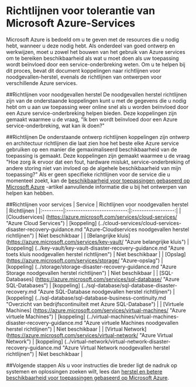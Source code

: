 <properties
   pageTitle="Service-tolerantie richtlijnen | Microsoft Azure"
   description="Koppelingen naar problemen oplossen en proactief tolerantie en beschikbaarheid van de richtlijnen voor het Microsoft Azure-services."
   services=""
   documentationCenter="na"
   authors="adamglick"
   manager="saladki"
   editor=""/>

<tags
   ms.service="resiliency"
   ms.devlang="na"
   ms.topic="article"
   ms.tgt_pltfrm="na"
   ms.workload="na"
   ms.date="08/18/2016"
   ms.author="aglick"/>

# <a name="microsoft-azure-service-resiliency-guidance"></a>Richtlijnen voor tolerantie van Microsoft Azure-Services
Microsoft Azure is bedoeld om u te geven met de resources die u nodig hebt, wanneer u deze nodig hebt. Als onderdeel van goed ontwerp en werkwijzen, moet u zowel het bouwen van het gebruik van Azure services om te bereiken beschikbaarheid als wat u moet doen als uw toepassing wordt beïnvloed door een service-onderbreking weten. Om u te helpen bij dit proces, bevat dit document koppelingen naar richtlijnen voor noodgevallen-herstel, evenals de richtlijnen van ontwerpen voor verschillende Azure services.

##<a name="disaster-recovery-guidance"></a>Richtlijnen voor noodgevallen herstel
De noodgevallen herstel richtlijnen zijn van de onderstaande koppelingen kunt u met de gegevens die u nodig hebt om u aan uw toepassing weer online snel als u worden beïnvloed door een Azure service-onderbreking helpen bieden. Deze koppelingen zijn gemaakt waarmee u de vraag, "Ik ben wordt beïnvloed door een Azure service-onderbreking, wat kan ik doen?"

##<a name="design-guidance"></a>Richtlijnen
De onderstaande ontwerp richtlijnen koppelingen zijn ontwerp en architectuur richtlijnen die laat zien hoe het beste elke Azure service gebruiken op een manier die gemaximaliseerd beschikbaarheid van de toepassing is gemaakt. Deze koppelingen zijn gemaakt waarmee u de vraag "Hoe zorg ik ervoor dat een fout, hardware mislukt, service-onderbreking of andere storing niet van invloed op de algehele beschikbaarheid van mijn toepassing?" Als er geen specifieke richtlijnen voor de service die u momenteel zoekt, kan de [beschikbaarheid voor toepassingen gebaseerd op Microsoft Azure](./resiliency-high-availability-azure-applications.md) -artikel aanvullende informatie die u bij het ontwerpen van helpen kan hebben. 

##<a name="service-guidance"></a>Richtlijnen voor services
| Service  | Richtlijnen voor noodgevallen herstel | Richtlijnen |
|:---------|:--------------------------:|:------------------:|
| [Cloudservices] (https://azure.microsoft.com/services/cloud-services/ "Azure Cloud Services")       | [koppeling] (../cloud-services/cloud-services-disaster-recovery-guidance.md "Azure-Cloudservices noodgevallen herstel richtlijnen")   | Niet beschikbaar |
| [Belangrijke kluis] (https://azure.microsoft.com/services/key-vault/ "Azure belangrijke kluis")                      | [koppeling] (../key-vault/key-vault-disaster-recovery-guidance.md "Azure toets kluis noodgevallen herstel richtlijnen")        | Niet beschikbaar |
| [Opslag] (https://azure.microsoft.com/services/storage/ "Azure-opslag")                            | [koppeling] (../storage/storage-disaster-recovery-guidance.md "Azure Storage noodgevallen herstel richtlijnen")          | Niet beschikbaar |
| [SQL-Databases] (https://azure.microsoft.com/services/sql-database/ "Azure SQL-Databases")           | [koppeling] (../sql-database/sql-database-disaster-recovery.md  "Azure SQL-Database noodgevallen herstel richtlijnen")    | [koppeling] (../sql-database/sql-database-business-continuity.md "Overzicht van bedrijfscontinuïteit met Azure SQL-Database") |
| [Virtuele Machines] (https://azure.microsoft.com/services/virtual-machines/ "Azure virtuele Machines") | [koppeling] (../virtual-machines/virtual-machines-disaster-recovery-guidance.md "Azure virtuele Machines noodgevallen herstel richtlijnen") | Niet beschikbaar |
| [Virtual Network] (https://azure.microsoft.com/services/virtual-network/ "Azure Virtual Network")    | [koppeling] (../virtual-network/virtual-network-disaster-recovery-guidance.md "Azure Virtual Network noodgevallen herstel richtlijnen")  | Niet beschikbaar |

##<a name="next-steps"></a>Volgende stappen
Als u voor instructies die breder ligt de nadruk op systemen en oplossingen zoeken wilt, lees dan [herstel en betere beschikbaarheid voor toepassingen gebaseerd op Microsoft Azure](https://aka.ms/drtechguide).
